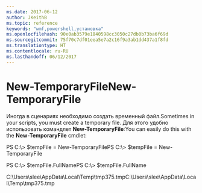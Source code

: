 ```yaml
---
ms.date: 2017-06-12
author: JKeithB
ms.topic: reference
keywords: "wmf,powershell,установка"
ms.openlocfilehash: 90e0ab3579e1840598cc3050c27db0b73ba6f69d
ms.sourcegitcommit: 75f70c7df01eea5e7a2c16f9a3ab1dd437a1f8fd
ms.translationtype: HT
ms.contentlocale: ru-RU
ms.lasthandoff: 06/12/2017
---
```

# <a name="new-temporaryfile"></a><span data-ttu-id="b38ab-102">New-TemporaryFile</span><span class="sxs-lookup"><span data-stu-id="b38ab-102">New-TemporaryFile</span></span>
<span data-ttu-id="b38ab-103">Иногда в сценариях необходимо создать временный файл.</span><span class="sxs-lookup"><span data-stu-id="b38ab-103">Sometimes in your scripts, you must create a temporary file.</span></span> <span data-ttu-id="b38ab-104">Для этого удобно использовать командлет **New-TemporaryFile**:</span><span class="sxs-lookup"><span data-stu-id="b38ab-104">You can easily do this with the **New-TemporaryFile** cmdlet:</span></span>

<span data-ttu-id="b38ab-105">PS C:\\&gt; $tempFile = New-TemporaryFile</span><span class="sxs-lookup"><span data-stu-id="b38ab-105">PS C:\\&gt; $tempFile = New-TemporaryFile</span></span>

<span data-ttu-id="b38ab-106">PS C:\\&gt; $tempFile.FullName</span><span class="sxs-lookup"><span data-stu-id="b38ab-106">PS C:\\&gt; $tempFile.FullName</span></span>

<span data-ttu-id="b38ab-107">C:\\Users\\slee\\AppData\\Local\\Temp\\tmp375.tmp</span><span class="sxs-lookup"><span data-stu-id="b38ab-107">C:\\Users\\slee\\AppData\\Local\\Temp\\tmp375.tmp</span></span>

